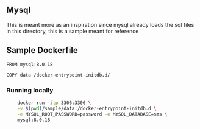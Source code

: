 ## Mysql

This is meant more as an inspiration since mysql already loads the sql files in this directory, this is a sample meant for reference

## Sample Dockerfile

```docker
FROM mysql:8.0.18

COPY data /docker-entrypoint-initdb.d/
```

### Running locally

```bash
	docker run -itp 3306:3306 \
	-v $(pwd)/sample/data:/docker-entrypoint-initdb.d \
	-e MYSQL_ROOT_PASSWORD=password -e MYSQL_DATABASE=sms \
	mysql:8.0.18
```
